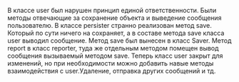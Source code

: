 В классе user был нарушен принцип единой ответственности. 
Были методы отвечающие за сохранение объекта и выведение сообщения пользователю. 
В классе persister странно реализован метод save. Который по сути ничего на сохраняет, 
а в составе метода save класса user выводил сообщение. Метод save был вынесен в класс Saver.
Метод report в класс reporter, туда же отдельным методом помещен вывод сообщения вызываемый методом
save. Теперь класс user закрыт для изменений, но при необходимости можно добавить навые методы 
взаимодействия с user.Удаление, отправка других сообщений и тд. 
